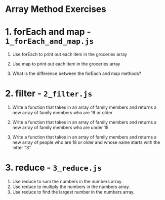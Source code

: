 # Array Method Exercises

# 1. forEach and map - `1_forEach_and_map.js`

1. Use forEach to print out each item in the groceries array

2. Use map to print out each item in the groceries array

3. What is the difference between the forEach and map methods?

# 2. filter - `2_filter.js`

1. Write a function that takes in an array of family members and returns a new array of family members who are 18 or older

2. Write a function that takes in an array of family members and returns a new array of family members who are under 18

3. Write a function that takes in an array of family members and returns a new array of people who are 18 or older and whose name starts with the letter "S"

# 3. reduce - `3_reduce.js`

1. Use reduce to sum the numbers in the numbers array.
2. Use reduce to multiply the numbers in the numbers array.
3. Use reduce to find the largest number in the numbers array.
